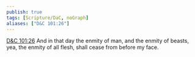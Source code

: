 ```yaml
---
publish: true
tags: [Scripture/DaC, noGraph]
aliases: ["D&C 101:26"]
---
```

[D&C 101:26](https://churchofjesuschrist.org/study/scriptures/dc-testament/dc/101?lang=eng&id=p26#p26) And in that day the enmity of man, and the enmity of beasts, yea, the enmity of all flesh, shall cease from before my face.
